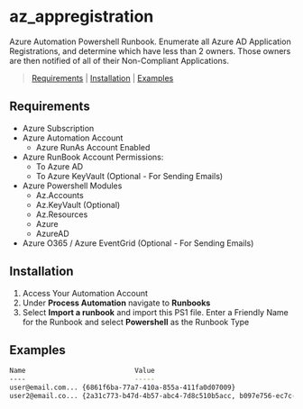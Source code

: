 
# az_appregistration
Azure Automation Powershell Runbook.  Enumerate all Azure AD Application Registrations, and determine which have less than 2 owners.  Those owners are then notified of all of their Non-Compliant Applications.

> [Requirements](#requirements) |
  [Installation](#installation) |
  [Examples](#examples)

## Requirements
* Azure Subscription
* Azure Automation Account
	* Azure RunAs Account Enabled
* Azure RunBook Account Permissions:
	* To Azure AD
	* To Azure KeyVault (Optional - For Sending Emails)
* Azure Powershell Modules
	* Az.Accounts
	* Az.KeyVault (Optional)
	* Az.Resources
	* Azure
	* AzureAD
* Azure O365 / Azure EventGrid (Optional - For Sending Emails)

## Installation

 1. Access Your Automation Account
 2.  Under **Process Automation** navigate to **Runbooks**
 3. Select **Import a runbook** and import this PS1 file.  Enter a Friendly Name for the Runbook and select **Powershell** as the Runbook Type
 
## Examples

```bash
Name                           Value                                                                                    
----                           -----                                                                                    
user@email.com... {6861f6ba-77a7-410a-855a-411fa0d07009}                                                   
user2@email.co... {2a31c773-b47d-4b57-abc4-7d8c510b5acc, b097e756-ec7c-4d50-98e8-399bd8ea5cfb}
```
 
